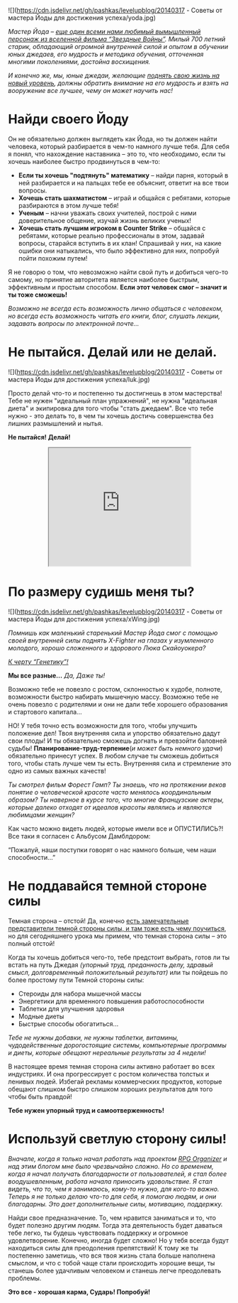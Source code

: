 <!--
Title: Советы от мастера Йоды для достижения успеха
PostId: 8147174082143471515
Published: true
-->

![](https://cdn.jsdelivr.net/gh/pashkas/levelupblog/20140317 - Советы от мастера Йоды для достижения успеха/yoda.jpg)

*Мастер Йода – [еще один всеми нами любимый вымышленный персонаж из вселенной фильма “Звездные Войны”](http://nerdistway.blogspot.com/2014/02/blog-post.html). Милый 700 летний старик, обладающий огромной внутренней силой и опытом в обучении юных джедаев, его мудрость и методика обучения, отточенная многими поколениями, достойна восхищения.*

*И конечно же, мы, юные джедаи, желающие [поднять свою жизнь на новый уровень](http://nerdistway.blogspot.com/2013/08/blog-post_5490.html), должны обратить внимание на его мудрость и взять на вооружение все лучшее, чему он может научить нас!*

<!--more-->

# Найди своего Йоду

Он не обязательно должен выглядеть как Йода, но ты должен найти человека, который разбирается в чем-то намного лучше тебя. Для себя я понял, что нахождение наставника – это то, что необходимо, если ты хочешь наиболее быстро продвинуться в чем-то:

-   **Если ты хочешь "подтянуть" математику** – найди парня, который в ней разбирается и на пальцах тебе ее объяснит, ответит на все твои вопросы.
-   **Хочешь стать шахматистом** – играй и общайся с ребятами, которые разбираются в этом лучше тебя!
-   **Ученым** – начни уважать своих учителей, построй с ними доверительное общение, изучай жизнь великих ученых!
-   **Хочешь стать лучшим игроком в Counter Strike** – общайся с ребятами, которые реально профессионалы в этом, задавай вопросы, старайся вступить в их клан! Спрашивай у них, на какие ошибки они натыкались, что было эффективно для них, попробуй пойти похожим путем!

Я не говорю о том, что невозможно найти свой путь и добиться чего-то самому, но принятие авторитета является наиболее быстрым, эффективным и простым способом. **Если этот человек смог – значит и ты тоже сможешь!**

*Возможно не всегда есть возможность лично общаться с человеком, но всегда есть возможность читать его книги, блог, слушать лекции, задавать вопросы по электронной почте…*

# Не пытайся. Делай или не делай.

![](https://cdn.jsdelivr.net/gh/pashkas/levelupblog/20140317 - Советы от мастера Йоды для достижения успеха/luk.jpg)

Просто делай что-то и постепенно ты достигнешь в этом мастерства! Тебе не нужен "идеальный план упражнений", не нужна "идеальная диета" и экипировка для того чтобы "стать джедаем". Все что тебе нужно - это делать то, в чем ты хочешь достичь совершенства без лишних размышлений и нытья.

**Не пытайся! Делай!**

<div class="separator" style="clear: both; text-align: center;"><iframe class="BLOG_video_class" allowfullscreen="" youtube-src-id="96suu0xnzPc" width="320" height="266" src="https://www.youtube.com/embed/96suu0xnzPc"></iframe></div>

# По размеру судишь меня ты?

![](https://cdn.jsdelivr.net/gh/pashkas/levelupblog/20140317 - Советы от мастера Йоды для достижения успеха/xWing.jpg)

*Помнишь как маленький старенький Мастер Йода смог с помощью своей внутренней силы поднять X-Fighter на глазах у изумленного молодого, хорошо сложенного и здорового Люка Скайоуокера?*

*[К черту “Генетику”!](http://nerdistway.blogspot.ru/2014/08/blog-post_28.html)*

**Мы все разные…** *Да, Даже ты!*

Возможно тебе не повезло с ростом, склонностью к худобе, полноте, возможности быстро набирать мышечную массу. Возможно тебе не очень повезло с родителями и они не дали тебе хорошего образования и стартового капитала… 

НО! У тебя точно есть возможности для того, чтобы улучшить положение дел!
Твоя внутренняя сила и упорство обязательно дадут свои плоды! И ты обязательно сможешь догнать и превзойти баловней судьбы!  **Планирование-труд-терпение**(*и может быть немного удачи*) обязательно принесут успех. В любом случае ты сможешь добиться того, чтобы стать лучше чем ты есть. Внутренняя сила и стремление это одно из самых важных качеств!

*Ты смотрел фильм Форест Гамп? Ты знаешь, что на протяжении веков понятие о человеческой красоте часто менялось координальным образом? Ты наверное в курсе того, что многие Французские актеры, которые далеко отходят от идеалов красоты являлись и являются любимцами женщин?*

Как часто можно видеть людей, которые имели все и ОПУСТИЛИСЬ?! Все таки я согласен с Альбусом Дамблдором:

“Пожалуй, наши поступки говорят о нас намного больше, чем наши способности…”

# Не поддавайся темной стороне силы

Темная сторона – отстой! Да, конечно [есть замечательные представители темной стороны силы, и там тоже есть чему поучиться](http://nerdistway.blogspot.com/2014/02/blog-post.html), но для сегодняшнего урока мы примем, что темная сторона силы – это полный отстой!

Когда ты хочешь добиться чего-то, тебе предстоит выбрать, готов ли ты встать на путь Джедая *(упорный труд, преданность делу, здравый смысл, долговременный положительный результат)* или ты пойдешь по более простому пути Темной стороны силы:

- Стероиды для набора мышечной массы
- Энергетики для временного повышения работоспособности
- Таблетки для улучшения здоровья
- Модные диеты
- Быстрые способы обогатиться...

*Тебе не нужны добавки, не нужны таблетки, витамины, чудодейственные дорогостоящие системы, компьютерные программы и диеты, которые обещают нереальные результаты за 4 недели!*

В настоящее время темная сторона силы активно работает во всех индустриях. И она прогрессирует с ростом количества толстых и ленивых людей. Избегай рекламы коммерческих продуктов, которые обещают слишком быстро слишком хороших результатов для того чтобы быть правдой!

**Тебе нужен упорный труд и самоотверженность!**

# Используй светлую сторону силы!

*Вначале, когда я только начал работать над проектом [RPG Organizer](http://nerdistway.blogspot.com/2013/07/mylife-rpg-organizer.html) и над этим блогом мне было чрезвычайно сложно. Но со временем, когда я начал получать благодарности от пользователей, я стал более воодушевленным, работа начала приносить удовольствие. Я стал видеть, что то, чем я занимаюсь, кому-то нужно, для кого-то важно. Теперь я не только делаю что-то для себя, я помогаю людям, и они благодарны. Это дает дополнительные силы, мотивацию, поддержку.*

Найди свое предназначение. То, чем нравится заниматься и то, что будет полезно другим людям. Тогда эта деятельность будет даваться тебе легко, ты будешь чувствовать поддержку и огромное удовлетворение. Конечно, иногда будет сложно! Но у тебя всегда будут находиться силы для преодоления препятствий! К тому же ты постепенно заметишь, что вся твоя жизнь стала больше наполнена смыслом, и что с тобой чаще стали происходить хорошие вещи, ты станешь более удачливым человеком и станешь легче преодолевать проблемы.

**Это все - хорошая карма, Сударь! Попробуй!**